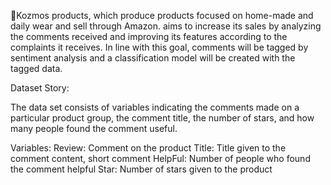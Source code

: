 🌟Kozmos products, which produce products focused on home-made and daily wear and sell through Amazon. aims to increase its sales by analyzing the comments received and improving its features according to the complaints it receives.
In line with this goal, comments will be tagged by sentiment analysis and a classification model will be created with the tagged data.


 Dataset Story:

 The data set consists of variables indicating the comments made on a particular product group, the comment title, the number of stars, and how many people found the comment useful.

Variables:
Review: Comment on the product
Title: Title given to the comment content, short comment
HelpFul: Number of people who found the comment helpful
Star: Number of stars given to the product
